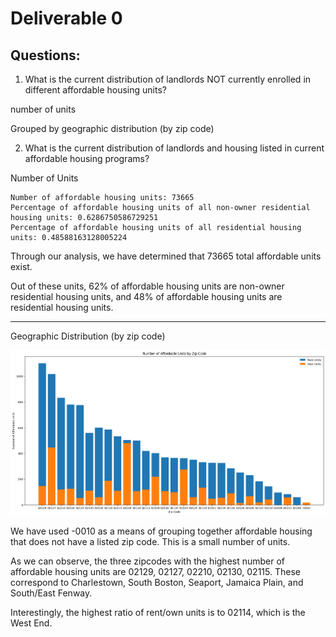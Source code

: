 # Deliverable 0


## Questions:

1. What is the current distribution of landlords NOT currently enrolled in different affordable housing units?

number of units

Grouped by geographic distribution (by zip code)

2. What is the current distribution of landlords and housing listed in current affordable housing programs?

Number of Units

```
Number of affordable housing units: 73665
Percentage of affordable housing units of all non-owner residential housing units: 0.6286750586729251
Percentage of affordable housing units of all residential housing units: 0.48588163128005224
```

Through our analysis, we have determined that 73665 total affordable units exist.

Out of these units, 62% of affordable housing units are non-owner residential housing units, and 48% of affordable housing units are residential housing units.

---

Geographic Distribution (by zip code)

![image](./images/affordable_units_by_zipcode.png)

We have used -0010 as a means of grouping together affordable housing that does
not have a listed zip code. This is a small number of units.

As we can observe, the three zipcodes with the highest number of affordable
housing units are 02129, 02127, 02210, 02130, 02115. These correspond to
Charlestown, South Boston, Seaport, Jamaica Plain, and South/East Fenway.

Interestingly, the highest ratio of rent/own units is to 02114, which is the
West End.